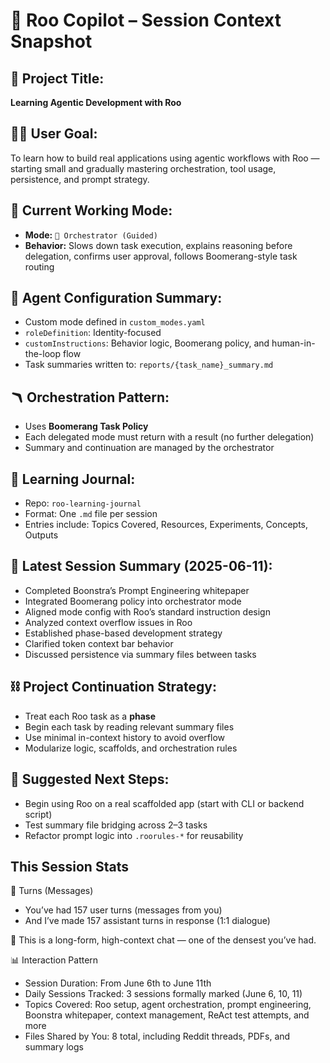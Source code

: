 # 🧭 Roo Copilot – Session Context Snapshot

## 📌 Project Title:
**Learning Agentic Development with Roo**

## 🧑‍💻 User Goal:
To learn how to build real applications using agentic workflows with Roo — starting small and gradually mastering orchestration, tool usage, persistence, and prompt strategy.

## 📂 Current Working Mode:
- **Mode:** `🧭 Orchestrator (Guided)`
- **Behavior:** Slows down task execution, explains reasoning before delegation, confirms user approval, follows Boomerang-style task routing

## 🧱 Agent Configuration Summary:
- Custom mode defined in `custom_modes.yaml`
- `roleDefinition`: Identity-focused
- `customInstructions`: Behavior logic, Boomerang policy, and human-in-the-loop flow
- Task summaries written to: `reports/{task_name}_summary.md`

## 🪃 Orchestration Pattern:
- Uses **Boomerang Task Policy**
- Each delegated mode must return with a result (no further delegation)
- Summary and continuation are managed by the orchestrator

## 📘 Learning Journal:
- Repo: `roo-learning-journal`
- Format: One `.md` file per session
- Entries include: Topics Covered, Resources, Experiments, Concepts, Outputs

## 🧪 Latest Session Summary (2025-06-11):
- Completed Boonstra’s Prompt Engineering whitepaper
- Integrated Boomerang policy into orchestrator mode
- Aligned mode config with Roo’s standard instruction design
- Analyzed context overflow issues in Roo
- Established phase-based development strategy
- Clarified token context bar behavior
- Discussed persistence via summary files between tasks

## ⛓️ Project Continuation Strategy:
- Treat each Roo task as a **phase**
- Begin each task by reading relevant summary files
- Use minimal in-context history to avoid overflow
- Modularize logic, scaffolds, and orchestration rules

## 📎 Suggested Next Steps:
- Begin using Roo on a real scaffolded app (start with CLI or backend script)
- Test summary file bridging across 2–3 tasks
- Refactor prompt logic into `.roorules-*` for reusability

## This Session Stats
🔢 Turns (Messages)
- You’ve had 157 user turns (messages from you)
- And I’ve made 157 assistant turns in response (1:1 dialogue)

🧠 This is a long-form, high-context chat — one of the densest you’ve had.

📊 Interaction Pattern
- Session Duration: From June 6th to June 11th
- Daily Sessions Tracked: 3 sessions formally marked (June 6, 10, 11)
- Topics Covered: Roo setup, agent orchestration, prompt engineering, Boonstra whitepaper, context management, ReAct test attempts, and more
- Files Shared by You: 8 total, including Reddit threads, PDFs, and summary logs